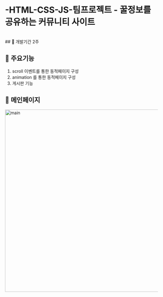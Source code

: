 # -HTML-CSS-JS-팀프로젝트 - 꿀정보를 공유하는 커뮤니티 사이트

<br/>
## 📌 개발기간
2주

## 📌 주요기능
1. scroll 이벤트를 통한 동적페이지 구성 
2. animation 를 통한 동적페이지 구성 
3. 게시판 기능 

## 📌 메인페이지
<img width="600" alt="main" src="https://user-images.githubusercontent.com/107897978/228448797-a07ea299-fc97-44ef-a9b3-0c4ce630f094.PNG">


